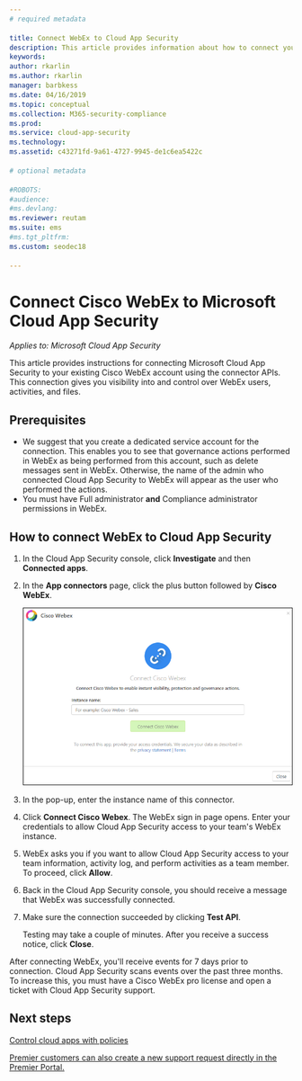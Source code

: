 ```yaml
---
# required metadata

title: Connect WebEx to Cloud App Security
description: This article provides information about how to connect your WebEx app to Cloud App Security using the API connector  for visibility and control over use.
keywords:
author: rkarlin
ms.author: rkarlin
manager: barbkess
ms.date: 04/16/2019
ms.topic: conceptual
ms.collection: M365-security-compliance
ms.prod:
ms.service: cloud-app-security
ms.technology:
ms.assetid: c43271fd-9a61-4727-9945-de1c6ea5422c

# optional metadata

#ROBOTS:
#audience:
#ms.devlang:
ms.reviewer: reutam
ms.suite: ems
#ms.tgt_pltfrm:
ms.custom: seodec18

---
```

# Connect Cisco WebEx to Microsoft Cloud App Security

*Applies to: Microsoft Cloud App Security*

This article provides instructions for connecting Microsoft Cloud App Security to your existing Cisco WebEx account using the connector APIs. This connection gives you visibility into and control over WebEx users, activities, and files. 
 
## Prerequisites

- We suggest that you create a dedicated service account for the connection. This enables you to see that governance actions performed in WebEx as being performed from this account, such as delete messages sent in WebEx. Otherwise, the name of the admin who connected Cloud App Security to WebEx will appear as the user who performed the actions.  
- You must have Full administrator **and** Compliance administrator permissions in WebEx.


## How to connect WebEx to Cloud App Security  
  
1.  In the Cloud App Security console, click **Investigate** and then **Connected apps**.  
  
2.  In the **App connectors** page, click the plus button followed by **Cisco WebEx**.  
  
     ![connect WebEx](./media/cisco-webex.png "connect WebEx")  
  
3.  In the pop-up, enter the instance name of this connector.  
  
4.  Click **Connect Cisco Webex**. The WebEx sign in page opens. Enter your credentials to allow Cloud App Security access to your team's WebEx instance.  
  
6.  WebEx asks you if you want to allow Cloud App Security access to your team information, activity log, and perform activities as a team member. To proceed, click **Allow**.  
  
7.  Back in the Cloud App Security console, you should receive a message that WebEx was successfully connected.  
  
8.  Make sure the connection succeeded by clicking **Test API**.  
  
     Testing may take a couple of minutes. After you receive a success notice, click **Close**.  
  
After connecting WebEx, you'll receive events for 7 days prior to connection. Cloud App Security scans events over the past three months. To increase this, you must have a Cisco WebEx pro license and open a ticket with Cloud App Security support.

 
## Next steps 
[Control cloud apps with policies](control-cloud-apps-with-policies.md)   

[Premier customers can also create a new support request directly in the Premier Portal.](https://premier.microsoft.com/)  
  
  
